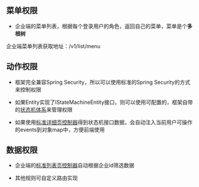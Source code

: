 菜单权限
--------------

* 企业端的菜单列表，根据每个登录用户的角色，返回自己的菜单，菜单是个**多根树**

企业端菜单列表获取地址：/v1/list/menu


动作权限
------------

* 框架完全兼容Spring Security，所以可以使用标准的Spring Security的方式来控制权限

* 如果Entity实现了IStateMachineEntity接口，则可以使用可配置的，框架自带的[状态机体系](statemachine.md)来管理权限

* 如果使用[标准详细页控制器](detail.md)得到状态机接口数据，会自动注入当前用户可操作的events到对象map中，方便前端使用



数据权限
------------
* 企业端的[标准列表页控制器](list.md)自动根据企业id筛选数据

* 其他规则可自定义路由实现